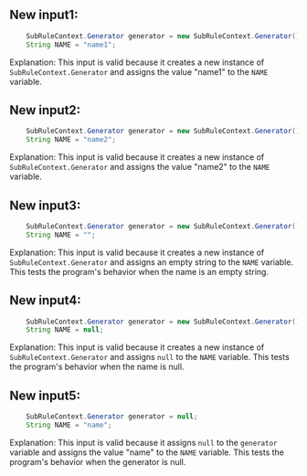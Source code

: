 ## New input1:
```java
    SubRuleContext.Generator generator = new SubRuleContext.Generator();
    String NAME = "name1";
```
Explanation: This input is valid because it creates a new instance of `SubRuleContext.Generator` and assigns the value "name1" to the `NAME` variable.

## New input2:
```java
    SubRuleContext.Generator generator = new SubRuleContext.Generator();
    String NAME = "name2";
```
Explanation: This input is valid because it creates a new instance of `SubRuleContext.Generator` and assigns the value "name2" to the `NAME` variable.

## New input3:
```java
    SubRuleContext.Generator generator = new SubRuleContext.Generator();
    String NAME = "";
```
Explanation: This input is valid because it creates a new instance of `SubRuleContext.Generator` and assigns an empty string to the `NAME` variable. This tests the program's behavior when the name is an empty string.

## New input4:
```java
    SubRuleContext.Generator generator = new SubRuleContext.Generator();
    String NAME = null;
```
Explanation: This input is valid because it creates a new instance of `SubRuleContext.Generator` and assigns `null` to the `NAME` variable. This tests the program's behavior when the name is null.

## New input5:
```java
    SubRuleContext.Generator generator = null;
    String NAME = "name";
```
Explanation: This input is valid because it assigns `null` to the `generator` variable and assigns the value "name" to the `NAME` variable. This tests the program's behavior when the generator is null.
